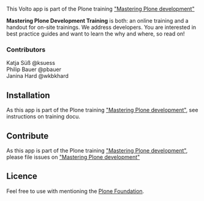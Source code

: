 This Volto app is part of the Plone training ["Mastering Plone development"](https://training.plone.org/5/mastering-plone/index.html) 


**Mastering Plone Development Training** is both: an online training and a handout for on-site trainings. We address developers. You are interested in best practice guides and want to learn the why and where, so read on!

### Contributors

Katja Süß @ksuess  
Philip Bauer @pbauer  
Janina Hard @wkbkhard  


## Installation

As this app is part of the Plone training ["Mastering Plone development"](https://training.plone.org/5/mastering-plone/index.html), see instructions on training docu.

## Contribute

As this app is part of the Plone training ["Mastering Plone development"](https://training.plone.org/5/mastering-plone/index.html), please file issues on ["Mastering Plone development"](https://training.plone.org/5/mastering-plone/index.html)


## Licence

Feel free to use with mentioning the [Plone Foundation](https://plone.org/foundation). 

